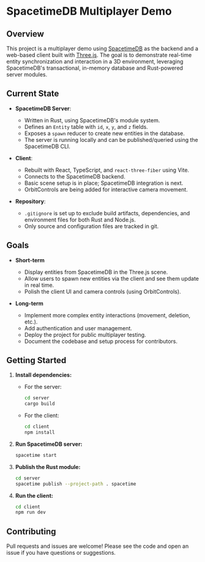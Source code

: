 # SpacetimeDB Multiplayer Demo

## Overview

This project is a multiplayer demo using [SpacetimeDB](https://spacetimedb.com/) as the backend and a web-based client built with [Three.js](https://threejs.org/). The goal is to demonstrate real-time entity synchronization and interaction in a 3D environment, leveraging SpacetimeDB's transactional, in-memory database and Rust-powered server modules.

## Current State

- **SpacetimeDB Server**:  
  - Written in Rust, using SpacetimeDB's module system.
  - Defines an `Entity` table with `id`, `x`, `y`, and `z` fields.
  - Exposes a `spawn` reducer to create new entities in the database.
  - The server is running locally and can be published/queried using the SpacetimeDB CLI.

- **Client**:  
  - Rebuilt with React, TypeScript, and `react-three-fiber` using Vite.
  - Connects to the SpacetimeDB backend.
  - Basic scene setup is in place; SpacetimeDB integration is next.
  - OrbitControls are being added for interactive camera movement.

- **Repository**:  
  - `.gitignore` is set up to exclude build artifacts, dependencies, and environment files for both Rust and Node.js.
  - Only source and configuration files are tracked in git.

## Goals

- **Short-term**
  - Display entities from SpacetimeDB in the Three.js scene.
  - Allow users to spawn new entities via the client and see them update in real time.
  - Polish the client UI and camera controls (using OrbitControls).

- **Long-term**
  - Implement more complex entity interactions (movement, deletion, etc.).
  - Add authentication and user management.
  - Deploy the project for public multiplayer testing.
  - Document the codebase and setup process for contributors.

## Getting Started

1. **Install dependencies:**
   - For the server:  
     ```sh
     cd server
     cargo build
     ```
   - For the client:  
     ```sh
     cd client
     npm install
     ```

2. **Run SpacetimeDB server:**
   ```sh
   spacetime start
   ```

3. **Publish the Rust module:**
   ```sh
   cd server
   spacetime publish --project-path . spacetime
   ```

4. **Run the client:**
   ```sh
   cd client
   npm run dev
   ```

## Contributing

Pull requests and issues are welcome! Please see the code and open an issue if you have questions or suggestions. 